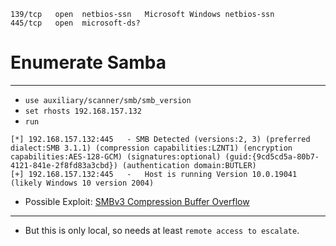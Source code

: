 ```
139/tcp   open  netbios-ssn   Microsoft Windows netbios-ssn
445/tcp   open  microsoft-ds?
```
# Enumerate Samba
---
- `use auxiliary/scanner/smb/smb_version`
- `set rhosts 192.168.157.132`
- `run`
```
[*] 192.168.157.132:445   - SMB Detected (versions:2, 3) (preferred dialect:SMB 3.1.1) (compression capabilities:LZNT1) (encryption capabilities:AES-128-GCM) (signatures:optional) (guid:{9cd5cd5a-80b7-4121-841e-2f8fd83a3cbd}) (authentication domain:BUTLER)
[+] 192.168.157.132:445   -   Host is running Version 10.0.19041 (likely Windows 10 version 2004)
```
- Possible Exploit: [SMBv3 Compression Buffer Overflow](https://www.rapid7.com/db/modules/exploit/windows/local/cve_2020_0796_smbghost/)
---
- But this is only local, so needs at least `remote access to escalate`.